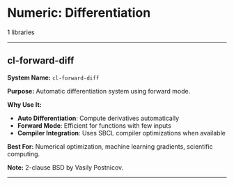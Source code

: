 # Numeric: Differentiation

1 libraries

---

## cl-forward-diff

**System Name:** `cl-forward-diff`

**Purpose:** Automatic differentiation system using forward mode.

**Why Use It:**
- **Auto Differentiation**: Compute derivatives automatically
- **Forward Mode**: Efficient for functions with few inputs
- **Compiler Integration**: Uses SBCL compiler optimizations when available

**Best For:** Numerical optimization, machine learning gradients, scientific computing.

**Note:** 2-clause BSD by Vasily Postnicov.

---


